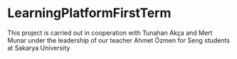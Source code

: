 # LearningPlatformFirstTerm
This project is carried out in cooperation with Tunahan Akça and Mert Munar under the leadership of our teacher Ahmet Özmen for Seng students at Sakarya University
